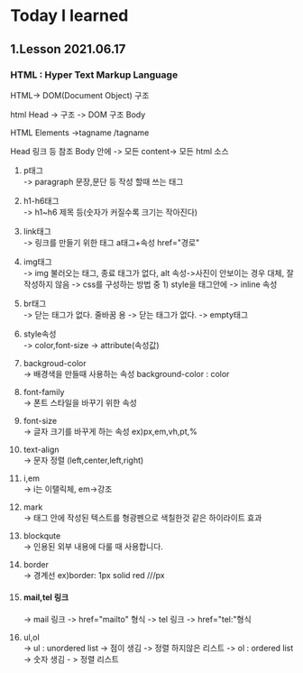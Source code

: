 <h1>Today I learned</h1>
<h2>1.Lesson 2021.06.17</h2>
<h3> HTML : Hyper Text Markup Language</h3>
HTML-> DOM(Document Object) 구조

html
Head -> 구조 -> DOM 구조
Body

HTML Elements
->tagname /tagname

Head 링크 등 참조
Body 안에 -> 모든 content-> 모든 html 소스

1. p태그<br>
   -> paragraph 문장,문단 등 작성 할때 쓰는 태그

2. h1-h6태그<br>
   -> h1~h6 제목 등(숫자가 커질수록 크기는 작아진다)

3. link태그<br>
   -> 링크를 만들기 위한 태그 a태그+속성 href="경로"

4. img태그<br>
   -> img 불러오는 태그, 종료 태그가 없다, alt 속성->사진이 안보이는 경우 대체, 잘 작성하지 않음
   -> css를 구성하는 방법 중 1) style을 태그안에 -> inline 속성

5. br태그<br>
   -> 닫는 태그가 없다. 줄바꿈 용
   -> 닫는 태그가 없다. -> empty태그

6. style속성 <br>
   -> color,font-size -> attribute(속성값)

7. backgroud-color<br>
   -> 배경색을 만들때 사용하는 속성 background-color : color

8. font-family<br>
   -> 폰트 스타일을 바꾸기 위한 속성

9. font-size<br>
   -> 글자 크기를 바꾸게 하는 속성 ex)px,em,vh,pt,%

10. text-align<br>
    -> 문자 정렬 (left,center,left,right)

11. i,em<br>
    -> i는 이탤릭체, em->강조

12. mark<br>
    -> 태그 안에 작성된 텍스트를 형광펜으로 색칠한것 같은 하이라이트 효과

13. blockqute<br>
    -> 인용된 외부 내용에 다룰 때 사용합니다.

14. border<br>
    -> 경계선 ex)border: 1px solid red ///px

15. <h4>mail,tel 링크</h4>
    -> mail 링크 -> href="mailto" 형식 
    -> tel 링크 -> href="tel:"형식

16. ul,ol<br>
    -> ul : unordered list -> 점이 생김 -> 정렬 하지않은 리스트
    -> ol : ordered list -> 숫자 생김 - > 정렬 리스트
